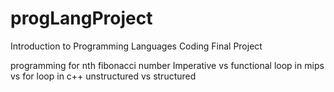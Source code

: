 # progLangProject
Introduction to Programming Languages Coding Final Project


programming for nth fibonacci number
Imperative vs functional
	loop in mips vs for loop in c++
unstructured vs structured
